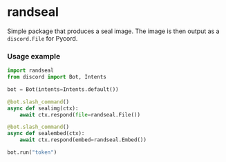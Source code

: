 # randseal
Simple package that produces a seal image. The image is then output as a `discord.File` for Pycord.

### Usage example
```py
import randseal
from discord import Bot, Intents

bot = Bot(intents=Intents.default())

@bot.slash_command()
async def sealimg(ctx):
	await ctx.respond(file=randseal.File())

@bot.slash_command()
async def sealembed(ctx):
	await ctx.respond(embed=randseal.Embed())

bot.run("token")
```